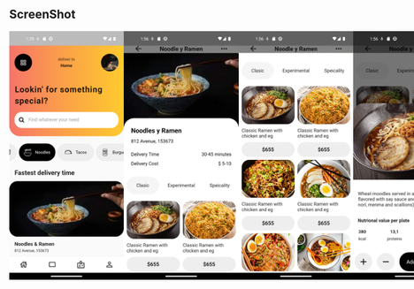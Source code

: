 <h2>
ScreenShot
</h2>
<div style="display: flex;justify-content: space-between ;width: 800px; ">
    <img src="https://github.com/EJPradoB/app_delivery_restaurant/blob/main/assets/ImagenesGIT/delibery_img_1.png" style="width: 210px; height: 450px;" alt="">
    <img src="https://github.com/EJPradoB/app_delivery_restaurant/blob/main/assets/ImagenesGIT/2.png" style="width: 210px; height: 450px;" alt="">
    <img src="https://github.com/EJPradoB/app_delivery_restaurant/blob/main/assets/ImagenesGIT/3.png" style="width: 210px; height: 450px;" alt="">
    <img src="https://github.com/EJPradoB/app_delivery_restaurant/blob/main/assets/ImagenesGIT/4.png" style="width: 210px; height: 450px;" alt="">
    
       
</div>
